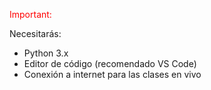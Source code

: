 <span style="color:red;">Important:</span>

Necesitarás:

- Python 3.x
- Editor de código (recomendado VS Code)
- Conexión a internet para las clases en vivo


